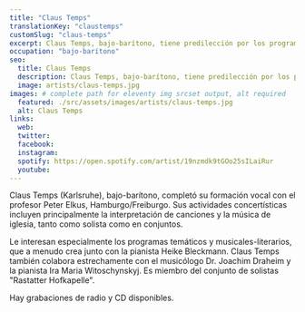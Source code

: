 ```yaml
---
title: "Claus Temps"
translationKey: "claustemps"
customSlug: "claus-temps"
excerpt: Claus Temps, bajo-barítono, tiene predilección por los programas músico-literarios, que a menudo desarrolla en colaboración con la pianista Heike Bleckmann.
occupation: "bajo-barítono"
seo:
  title: Claus Temps
  description: Claus Temps, bajo-barítono, tiene predilección por los programas músico-literarios, que a menudo desarrolla en colaboración con la pianista Heike Bleckmann.
  image: artists/claus-temps.jpg
images: # complete path for eleventy img srcset output, alt required
  featured: ./src/assets/images/artists/claus-temps.jpg
  alt: Claus Temps
links:
  web:
  twitter:
  facebook:
  instagram:
  spotify: https://open.spotify.com/artist/19nzmdk9tGOo25sILaiRur
  youtube:
---
```


Claus Temps (Karlsruhe), bajo-barítono, completó su formación vocal con el profesor Peter Elkus, Hamburgo/Freiburgo. Sus actividades concertísticas incluyen principalmente la interpretación de canciones y la música de iglesia, tanto como solista como en conjuntos.

Le interesan especialmente los programas temáticos y musicales-literarios, que a menudo crea junto con la pianista Heike Bleckmann. Claus Temps también colabora estrechamente con el musicólogo Dr. Joachim Draheim y la pianista Ira Maria Witoschynskyj. Es miembro del conjunto de solistas "Rastatter Hofkapelle".

Hay grabaciones de radio y CD disponibles.

